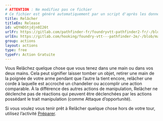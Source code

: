 ```yaml
---
# ATTENTION : Ne modifiez pas ce fichier
# Ce fichier est généré automatiquement par un script d'après les données du module Foundry VTT officiel et de sa traduction
title: Relâcher
titleEn: Release
id: wQYmDStjdjn0I26t
urlFr: https://gitlab.com/pathfinder-fr/foundryvtt-pathfinder2-fr/-/blob/master/data/actions/wQYmDStjdjn0I26t.htm
urlEn: https://gitlab.com/hooking/foundry-vtt---pathfinder-2e/-/blob/master/packs/data/actions.db/release.json
group: actions
layout: actions
type: free
typeFr: Action Gratuite
---
```

Vous Relâchez quelque chose que vous tenez dans une main ou dans vos deux mains. Cela peut signifier laisser tomber un objet, retirer une main de la poignée de votre arme pendant que l’autre la tient encore, relâcher une corde à laquelle est accroché un chandelier ou accomplir une action comparable. À la différence des autres actions de manipulation, Relâcher ne déclenche pas de réactions qui peuvent être déclenchées par les actions possédant le trait manipulation (comme Attaque d’opportunité).

Si vous voulez vous tenir prêt à Relâcher quelque chose hors de votre tour, utilisez l’activité [Préparer](préparer.md).
